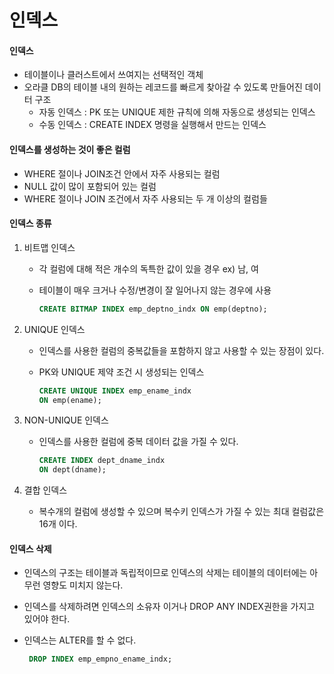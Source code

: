 # 인덱스

#### 인덱스

- 테이블이나 클러스트에서 쓰여지는 선택적인 객체
- 오라클 DB의 테이블 내의 원하는 레코드를 빠르게 찾아갈 수 있도록 만들어진 데이터 구조
  - 자동 인덱스 : PK 또는 UNIQUE 제한 규칙에 의해 자동으로 생성되는 인덱스
  - 수동 인덱스 : CREATE INDEX 명령을 실행해서 만드는 인덱스 







#### 인덱스를 생성하는 것이 좋은 컬럼

- WHERE 절이나 JOIN조건 안에서 자주 사용되는 컬럼
- NULL 값이 많이 포함되어 있는 컬럼
- WHERE 절이나 JOIN 조건에서 자주 사용되는 두 개 이상의 컬럼들







#### 인덱스 종류

1. 비트맵 인덱스

   - 각 컬럼에 대해 적은 개수의 독특한 값이 있을 경우 ex) 남, 여

   - 테이블이 매우 크거나 수정/변경이 잘 일어나지 않는 경우에 사용

     ```sql
     CREATE BITMAP INDEX emp_deptno_indx ON emp(deptno); 
     ```

     

2. UNIQUE 인덱스

   - 인덱스를 사용한 컬럼의 중복값들을 포함하지 않고 사용할 수 있는 장점이 있다.

   - PK와 UNIQUE 제약 조건 시 생성되는 인덱스

     ```sql
     CREATE UNIQUE INDEX emp_ename_indx
     ON emp(ename);
     ```

     

3. NON-UNIQUE 인덱스

   - 인덱스를 사용한 컬럼에 중복 데이터 값을 가질 수 있다.

     ```sql
     CREATE INDEX dept_dname_indx
     ON dept(dname);
     ```

     

4. 결합 인덱스

   - 복수개의 컬럼에 생성할 수 있으며 복수키 인덱스가 가질 수 있는 최대 컬럼값은 16개 이다.







#### 인덱스 삭제

- 인덱스의 구조는 테이블과 독립적이므로 인덱스의 삭제는 테이블의 데이터에는 아무런 영향도 미치지 않는다.

- 인덱스를 삭제하려면 인덱스의 소유자 이거나 DROP ANY INDEX권한을 가지고 있어야 한다.

- 인덱스는 ALTER를 할 수 없다.

  ```sql
   DROP INDEX emp_empno_ename_indx; 
  ```

  
